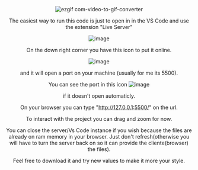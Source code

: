 <div align="center"
  
![ezgif com-video-to-gif-converter](https://github.com/user-attachments/assets/34b1c521-d61e-4f9c-89d7-b134447e89a4)



The easiest way to run this code is just to open in in the VS Code and use the extension "Live Server"

![image](https://github.com/user-attachments/assets/d4cf01a2-030b-456e-b0ad-9c62f56e9e16)

On the down right corner you have this icon to put it online.

![image](https://github.com/user-attachments/assets/ec5470de-2cdf-4dc6-8964-492f9af8b872)

and it will open a port on your machine (usually for me its 5500).

You can see the port in this icon
![image](https://github.com/user-attachments/assets/51675bdc-51c2-46eb-b750-60d0541222f1)

if it doesn't open automaticly.

On your browser you can type "http://127.0.0.1:5500/" on the url.

To interact with the project you can drag and zoom for now.

You can close the server/Vs Code instance if you wish because the files are already on ram memory in your browser. 
Just don't refresh(otherwise you will have to turn the server back on so it can provide the cliente(browser) the files).

Feel free to download it and try new values to make it more your style.

</div>
